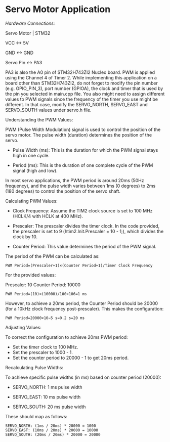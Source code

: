 # Servo Motor Application


*Hardware Connections:*


Servo Motor  |      STM32 

VCC         <->     5V

GND         <->     GND

Servo Pin   <->     PA3


PA3 is also the A0 pin of STM32H743ZI2 Nucleo board. PWM is applied using the Channel 4 of Timer 2. While implementing this application on a board other than STM32H743ZI2, do not forget to modify the pin number (e.g. GPIO_PIN_3), port number (GPIOA), the clock and timer that is used by the pin you selected in main.cpp file. You also might need to assign different values to PWM signals since the frequency of the timer you use might be different. In that case, modify the SERVO_NORTH, SERVO_EAST and SERVO_SOUTH values under servo.h file.


Understanding the PWM Values:

PWM (Pulse Width Modulation) signal is used to control the position of the servo motor. The pulse width (duration) determines the position of the servo.

- Pulse Width (ms): This is the duration for which the PWM signal stays high in one cycle.

- Period (ms): This is the duration of one complete cycle of the PWM signal (high and low).


In most servo applications, the PWM period is around 20ms (50Hz frequency), and the pulse width varies between 1ms (0 degrees) to 2ms (180 degrees) to control the position of the servo shaft.


Calculating PWM Values:

- Clock Frequency: Assume the TIM2 clock source is set to 100 MHz (HCLK/4 with HCLK at 400 MHz).

- Prescaler: The prescaler divides the timer clock. In the code provided, the prescaler is set to 9 (htim2.Init.Prescaler = 10 - 1;), which divides the clock by 10.

- Counter Period: This value determines the period of the PWM signal.


The period of the PWM can be calculated as:

    PWM Period=(Prescaler+1)×(Counter Period+1)/Timer Clock Frequency


For the provided values:

Prescaler: 10
Counter Period: 10000

    PWM Period=(10)×(10000)/100×106=1 ms

However, to achieve a 20ms period, the Counter Period should be 20000 (for a 10kHz clock frequency post-prescaler). This makes the configuration:

    PWM Period=20000×10−5 s=0.2 s=20 ms


Adjusting Values:

To correct the configuration to achieve 20ms PWM period:

- Set the timer clock to 100 MHz.
- Set the prescaler to 1000 - 1.
- Set the counter period to 20000 - 1 to get 20ms period.


Recalculating Pulse Widths:

To achieve specific pulse widths (in ms) based on counter period (20000):

- SERVO_NORTH: 1 ms pulse width

- SERVO_EAST: 10 ms pulse width

- SERVO_SOUTH: 20 ms pulse width


These should map as follows:

    SERVO_NORTH: (1ms / 20ms) * 20000 = 1000
    SERVO_EAST: (10ms / 20ms) * 20000 = 10000
    SERVO_SOUTH: (20ms / 20ms) * 20000 = 20000